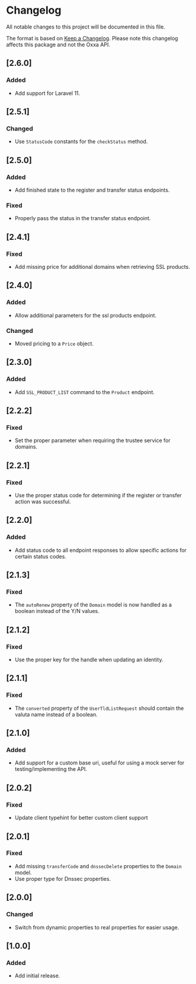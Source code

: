 # Changelog

All notable changes to this project will be documented in this file.

The format is based on [Keep a Changelog](https://keepachangelog.com/en/1.0.0/). Please note this changelog affects 
this package and not the Oxxa API.

## [2.6.0]

### Added

- Add support for Laravel 11.

## [2.5.1]

### Changed

- Use `StatusCode` constants for the `checkStatus` method.

## [2.5.0]

### Added

- Add finished state to the register and transfer status endpoints.

### Fixed

- Properly pass the status in the transfer status endpoint.

## [2.4.1]

### Fixed

- Add missing price for additional domains when retrieving SSL products.

## [2.4.0]

### Added

- Allow additional parameters for the ssl products endpoint.

### Changed

- Moved pricing to a `Price` object.

## [2.3.0]

### Added

- Add `SSL_PRODUCT_LIST` command to the `Product` endpoint.

## [2.2.2]

### Fixed

- Set the proper parameter when requiring the trustee service for domains.

## [2.2.1]

### Fixed

- Use the proper status code for determining if the register or transfer action was successful.

## [2.2.0]

### Added

- Add status code to all endpoint responses to allow specific actions for certain status codes.

## [2.1.3]

### Fixed

- The `autoRenew` property of the `Domain` model is now handled as a boolean instead of the Y/N values.

## [2.1.2]

### Fixed

- Use the proper key for the handle when updating an identity.

## [2.1.1]

### Fixed

- The `converted` property of the `UserTldListRequest` should contain the valuta name instead of a boolean.

## [2.1.0]

### Added

- Add support for a custom base uri, useful for using a mock server for testing/implementing the API.

## [2.0.2]

### Fixed

- Update client typehint for better custom client support

## [2.0.1]

### Fixed

- Add missing `transferCode` and `dnssecDelete` properties to the `Domain` model.
- Use proper type for Dnssec properties.

## [2.0.0]

### Changed

- Switch from dynamic properties to real properties for easier usage.

## [1.0.0]

### Added

- Add initial release.